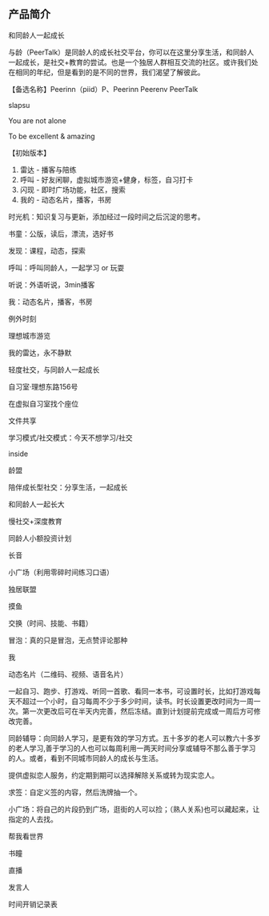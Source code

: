 ## 产品简介

和同龄人一起成长

与龄（PeerTalk）是同龄人的成长社交平台，你可以在这里分享生活，和同龄人一起成长，是社交+教育的尝试。也是一个独居人群相互交流的社区。或许我们处在相同的年纪，但是看到的是不同的世界，我们渴望了解彼此。

【备选名称】Peerinn（piid）P、Peerinn Peerenv PeerTalk

slapsu

You are not alone

To be excellent & amazing 

【初始版本】

1. 雷达 - 播客与陪练
2. 呼叫 - 好友闲聊，虚拟城市游览+健身，标签，自习打卡
3. 闪现 - 即时广场功能，社区，搜索
4. 我的 - 动态名片，播客，书房



时光机：知识复习与更新，添加经过一段时间之后沉淀的思考。

书童：公版，读后，漂流，选好书

发现：课程，动态，探索

呼叫：呼叫同龄人，一起学习 or 玩耍

听说：外语听说，3min播客

我：动态名片，播客，书房

例外时刻



理想城市游览



我的雷达，永不静默

轻度社交，与同龄人一起成长



自习室·理想东路156号

在虚拟自习室找个座位

文件共享

学习模式/社交模式：今天不想学习/社交

inside 

龄盟



陪伴成长型社交：分享生活，一起成长

和同龄人一起长大

慢社交+深度教育

同龄人小额投资计划

长音

小广场（利用零碎时间练习口语）

独居联盟

摸鱼

交换（时间、技能、书籍）

冒泡：真的只是冒泡，无点赞评论那种



我

动态名片（二维码、视频、语音名片）

一起自习、跑步、打游戏、听同一首歌、看同一本书，可设置时长，比如打游戏每天不超过一个小时，自习每周不少于多少时间，读书。时长设置更改时间为一周一次。第一次更改后可在半天内完善，然后冻结。直到计划提前完成或一周后方可修改完善。



同龄辅导：向同龄人学习，是更有效的学习方式。五十多岁的老人可以教六十多岁的老人学习,善于学习的人也可以每周利用一两天时间分享或辅导不那么善于学习的人。或者，看到不同城市同龄人的成长与生活。



提供虚拟恋人服务，约定期到期可以选择解除关系或转为现实恋人。



求签：自定义签的内容，然后洗牌抽一个。



小广场：将自己的片段扔到广场，逛街的人可以捡；（熟人关系)也可以藏起来，让指定的人去找。



帮我看世界



书瞳



直播



发言人



时间开销记录表

